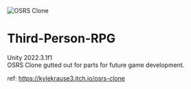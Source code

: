 ![OSRS Clone](https://img.itch.zone/aW1hZ2UvMTgyMDI5NS8xNDgxMTkxMi5wbmc=/original/TvMe%2BT.png)
# Third-Person-RPG
Unity 2022.3.1f1 \
OSRS Clone gutted out for parts for future game development.



ref: https://kylekrause3.itch.io/osrs-clone
